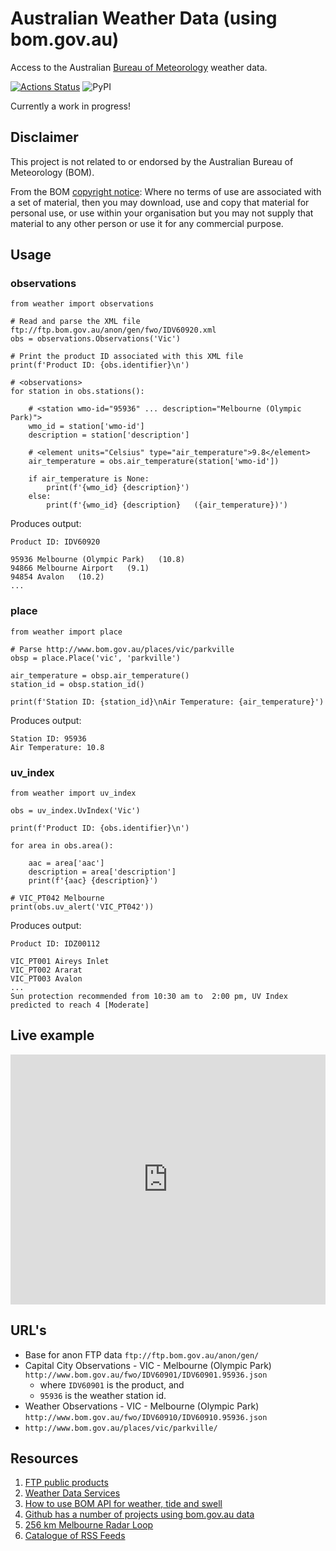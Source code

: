 # Australian Weather Data (using bom.gov.au)
Access to the Australian [Bureau of Meteorology](https://bom.gov.au/) weather data.

[![Actions Status](https://github.com/tonyallan/weather-au/workflows/weather-au-build/badge.svg)](https://github.com/tonyallan/weather-au/actions)
![PyPI](https://img.shields.io/pypi/v/weather-au)

Currently a work in progress!

## Disclaimer

This project is not related to or endorsed by the Australian Bureau of Meteorology (BOM). 

From the BOM [copyright notice](http://reg.bom.gov.au/other/copyright.shtml): Where no terms of use are associated with a set of material, then you may download, use and copy that material for personal use, or use within your organisation but you may not supply that material to any other person or use it for any commercial purpose.

## Usage

### observations

```python3
from weather import observations

# Read and parse the XML file ftp://ftp.bom.gov.au/anon/gen/fwo/IDV60920.xml
obs = observations.Observations('Vic')

# Print the product ID associated with this XML file
print(f'Product ID: {obs.identifier}\n')

# <observations>
for station in obs.stations():

    # <station wmo-id="95936" ... description="Melbourne (Olympic Park)">
    wmo_id = station['wmo-id']                                  
    description = station['description']

    # <element units="Celsius" type="air_temperature">9.8</element>
    air_temperature = obs.air_temperature(station['wmo-id'])

    if air_temperature is None:
        print(f'{wmo_id} {description}')
    else:
        print(f'{wmo_id} {description}   ({air_temperature})')
```

Produces output:
```
Product ID: IDV60920

95936 Melbourne (Olympic Park)   (10.8)
94866 Melbourne Airport   (9.1)
94854 Avalon   (10.2)
...
```

### place

```python3
from weather import place

# Parse http://www.bom.gov.au/places/vic/parkville
obsp = place.Place('vic', 'parkville')

air_temperature = obsp.air_temperature()
station_id = obsp.station_id()

print(f'Station ID: {station_id}\nAir Temperature: {air_temperature}')
```

Produces output:
```
Station ID: 95936
Air Temperature: 10.8
```

### uv_index

```python3
from weather import uv_index

obs = uv_index.UvIndex('Vic')

print(f'Product ID: {obs.identifier}\n')

for area in obs.area():

    aac = area['aac']                                  
    description = area['description']
    print(f'{aac} {description}')

# VIC_PT042 Melbourne
print(obs.uv_alert('VIC_PT042'))
```

Produces output:
```
Product ID: IDZ00112

VIC_PT001 Aireys Inlet
VIC_PT002 Ararat
VIC_PT003 Avalon
...
Sun protection recommended from 10:30 am to  2:00 pm, UV Index predicted to reach 4 [Moderate]
```

## Live example

<iframe height="400px" width="100%" src="https://repl.it/@tony_allan/weather-au?lite=true" scrolling="no" frameborder="no" allowtransparency="true" allowfullscreen="true" sandbox="allow-forms allow-pointer-lock allow-popups allow-same-origin allow-scripts allow-modals"></iframe>

## URL's

- Base for anon FTP data `ftp://ftp.bom.gov.au/anon/gen/`
- Capital City Observations - VIC - Melbourne (Olympic Park) `http://www.bom.gov.au/fwo/IDV60901/IDV60901.95936.json`
  - where `IDV60901` is the product, and
  - `95936` is the weather station id.
- Weather Observations - VIC - Melbourne (Olympic Park) `http://www.bom.gov.au/fwo/IDV60910/IDV60910.95936.json`
- `http://www.bom.gov.au/places/vic/parkville/`

## Resources

1. [FTP public products](http://www.bom.gov.au/catalogue/anon-ftp.shtml)
1. [Weather Data Services](http://www.bom.gov.au/catalogue/data-feeds.shtml)
1. [How to use BOM API for weather, tide and swell](https://stackoverflow.com/questions/39534018/how-to-use-bom-api-for-weather-tide-and-swell)
1. [Github has a number of projects using bom.gov.au data](https://github.com/search?q=bom.gov.au)
1. [256 km Melbourne Radar Loop](http://www.bom.gov.au/products/IDR022.loop.shtml)
1. [Catalogue of RSS Feeds](http://www.bom.gov.au/rss/)

